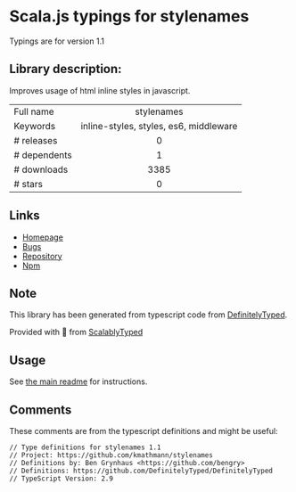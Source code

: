
# Scala.js typings for stylenames

Typings are for version 1.1

## Library description:
Improves usage of html inline styles in javascript.

|                    |                 |
| ------------------ | :-------------: |
| Full name          | stylenames |
| Keywords           | inline-styles, styles, es6, middleware |
| # releases         | 0 |
| # dependents       | 1 |
| # downloads        | 3385 |
| # stars            | 0 |

## Links
- [Homepage](https://github.com/kmathmann/stylenames#readme)
- [Bugs](https://github.com/kmathmann/stylenames/issues)
- [Repository](https://github.com/kmathmann/stylenames)
- [Npm](https://www.npmjs.com/package/stylenames)
    


## Note
This library has been generated from typescript code from [DefinitelyTyped](https://definitelytyped.org).

Provided with :purple_heart: from [ScalablyTyped](https://github.com/oyvindberg/ScalablyTyped)

## Usage
See [the main readme](../../readme.md) for instructions.

## Comments

These comments are from the typescript definitions and might be useful:
```
// Type definitions for stylenames 1.1
// Project: https://github.com/kmathmann/stylenames
// Definitions by: Ben Grynhaus <https://github.com/bengry>
// Definitions: https://github.com/DefinitelyTyped/DefinitelyTyped
// TypeScript Version: 2.9

```

